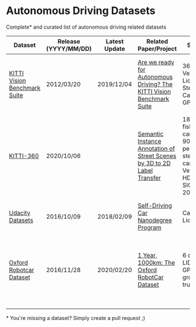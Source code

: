 # Autonomous Driving Datasets
Complete* and curated list of autonomous driving related datasets

Dataset | Release (YYYY/MM/DD) | Latest Update  | Related Paper/Project | Sensors | Size | Locations | Summary   
------------ | ------------- | ------------- | ------------- | ------------- | -------------| ------------- | -------------
[KITTI Vision Benchmark Suite](http://www.cvlibs.net/datasets/kitti/) | 2012/03/20 | 2019/12/04 | [Are we ready for Autonomous Driving? The KITTI Vision Benchmark Suite](https://www.google.com/url?sa=t&rct=j&q=&esrc=s&source=web&cd=&ved=2ahUKEwjL1oDwvbHtAhXO4IUKHfJsCsgQFjAAegQIAxAC&url=http%3A%2F%2Fwww.cvlibs.net%2Fpublications%2FGeiger2012CVPR.pdf&usg=AOvVaw3U7AupGWUbApxlZM-gexyN) | 360° Velodyne Lidar, Stereo Cameras, GPS  | 6 hours | Karlsruhe, Germany | Rural areas and on highways. Up to 15 cars and 30 pedestrians per image
[KITTI-360](http://www.cvlibs.net/datasets/kitti-360/) | 2020/10/06 |  | [Semantic Instance Annotation of Street Scenes by 3D to 2D Label Transfer](https://arxiv.org/abs/1511.03240) | 180° fisheye cameras, 90° perspective stereo camera, Velodyne HDL-64E, SICK LMS 200 | Driving distance of 73.7km | Karlsruhe, Germany | Suburban areas, full 360° field of view
[Udacity Datasets](https://github.com/udacity/self-driving-car/tree/master/datasets) | 2016/10/09 | 2018/02/09 | [Self-Driving Car Nanodegree Program](https://www.udacity.com/course/self-driving-car-engineer-nanodegree--nd013) | Camera, Lidar | 6 hours | Silicon Valley, USA | Multiple datasets, ROSBAG training data
[Oxford Robotcar Dataset](https://robotcar-dataset.robots.ox.ac.uk/) | 2016/11/28 | 2020/02/20 | [1 Year, 1000km: The Oxford RobotCar Dataset](https://robotcar-dataset.robots.ox.ac.uk/images/robotcar_ijrr.pdf) | 6 cameras, LIDAR, GPS, INS ground truth | Over 1000km of recorded driving | Oxford, UK | Over 100 repetitions of a consistent route, captured over a period of over a year
[]() |  |  | []() |  |  |  | 
[]() |  |  | []() |  |  |  | 


\* You're missing a dataset? Simply create a pull request ;)
